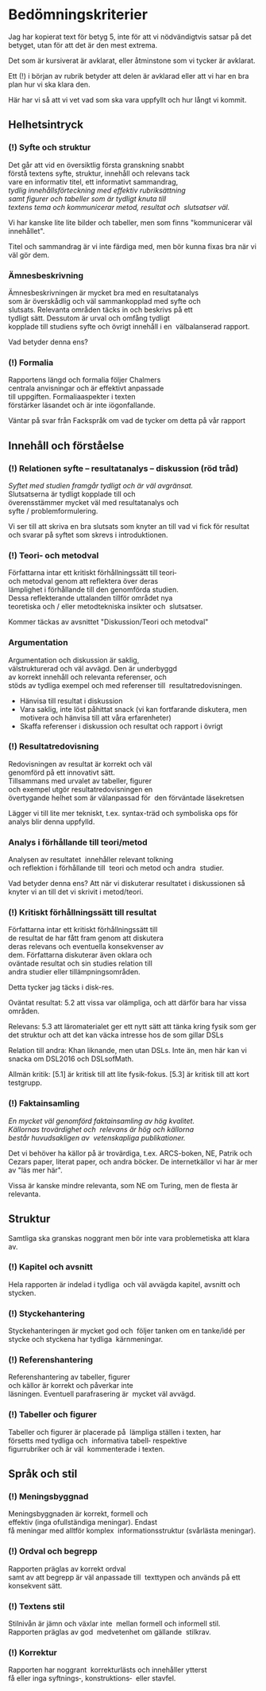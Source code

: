 
# Bedömningskriterier

Jag har kopierat text för betyg 5, inte för att vi nödvändigtvis satsar på det betyget, utan för att det är den mest extrema.

Det som är kursiverat är avklarat, eller åtminstone som vi tycker är avklarat.

Ett (!) i början av rubrik betyder att delen är avklarad eller att vi har en bra plan hur vi ska klara den.

Här har vi så att vi vet vad som ska vara uppfyllt och hur långt vi kommit.

## Helhetsintryck

### (!) Syfte och struktur

Det går att vid en översiktlig första granskning snabbt 
förstå textens syfte, struktur, innehåll och relevans tack 
vare en informativ titel, ett informativt sammandrag, 
*tydlig innehållsförteckning med effektiv rubriksättning 
samt figurer och tabeller som är tydligt knuta till 
textens tema och kommunicerar metod, resultat och 
slutsatser väl.*

Vi har kanske lite lite bilder och tabeller, men som finns "kommunicerar väl innehållet".

Titel och sammandrag är vi inte färdiga med, men bör kunna fixas bra när vi väl gör dem.

### Ämnesbeskrivning

Ämnesbeskrivningen är mycket bra med en resultatanalys 
som är överskådlig och väl sammankopplad med syfte och 
slutsats. Relevanta områden täcks in och beskrivs på ett 
tydligt sätt. Dessutom är urval och omfång tydligt 
kopplade till studiens syfte och övrigt innehåll i en 
välbalanserad rapport.

Vad betyder denna ens?

### (!) Formalia

Rapportens längd och formalia följer Chalmers 
centrala anvisningar och är effektivt anpassade 
till uppgiften. Formaliaaspekter i texten 
förstärker läsandet och är inte iögonfallande.

Väntar på svar från Fackspråk om vad de tycker om detta på vår rapport

## Innehåll och förståelse

### (!) Relationen syfte – resultatanalys – diskussion (röd tråd)

*Syftet med studien framgår tydligt och är väl avgränsat.*
Slutsatserna är tydligt kopplade till och 
överensstämmer mycket väl med resultatanalys och 
syfte / problemformulering.

Vi ser till att skriva en bra slutsats som knyter an till vad vi fick för resultat och svarar på syftet som skrevs i introduktionen.

### (!) Teori‐ och metodval

Författarna intar ett kritiskt förhållningssätt till teori‐ 
och metodval genom att reflektera över deras 
lämplighet i förhållande till den genomförda studien. 
Dessa reflekterande uttalanden tillför området nya 
teoretiska och / eller metodtekniska insikter och 
slutsatser.

Kommer täckas av avsnittet "Diskussion/Teori och metodval"

### Argumentation

Argumentation och diskussion är saklig, 
välstrukturerad och väl avvägd. Den är underbyggd 
av korrekt innehåll och relevanta referenser, och 
stöds av tydliga exempel och med referenser till 
resultatredovisningen.

- Hänvisa till resultat i diskussion
- Vara saklig, inte löst påhittat snack (vi kan fortfarande diskutera, men motivera och hänvisa till att våra erfarenheter)
- Skaffa referenser i diskussion och resultat och rapport i övrigt

### (!) Resultatredovisning

Redovisningen av resultat är korrekt och väl 
genomförd på ett innovativt sätt. 
Tillsammans med urvalet av tabeller, figurer 
och exempel utgör resultatredovisningen en 
övertygande helhet som är välanpassad för 
den förväntade läsekretsen

Lägger vi till lite mer tekniskt, t.ex. syntax-träd och symboliska ops för analys blir denna uppfylld.

### Analys i förhållande till teori/metod

Analysen av resultatet 
innehåller relevant tolkning 
och reflektion i förhållande till 
teori och metod och andra 
studier.

Vad betyder denna ens? 
Att när vi diskuterar resultatet i diskussionen så knyter vi an till det vi
skrivit i metod/teori.

### (!) Kritiskt förhållningssätt till resultat

Författarna intar ett kritiskt förhållningssätt till 
de resultat de har fått fram genom att diskutera 
deras relevans och eventuella konsekvenser av 
dem. Författarna diskuterar även oklara och 
oväntade resultat och sin studies relation till 
andra studier eller tillämpningsområden.

Detta tycker jag täcks i disk-res. 

Oväntat resultat: 5.2 att vissa var olämpliga, och att därför bara har vissa områden.

Relevans: 5.3 att läromaterialet ger ett nytt sätt att tänka kring fysik som ger det struktur och att det kan väcka intresse hos de som gillar DSLs

Relation till andra: Khan liknande, men utan DSLs. Inte än, men här kan vi snacka om DSL2016 och DSLsofMath.

Allmän kritik: [5.1] är kritisk till att lite fysik-fokus. [5.3] är kritisk till att kort testgrupp.

### (!) Faktainsamling

*En mycket väl genomförd
faktainsamling av hög kvalitet. 
Källornas trovärdighet och 
relevans är hög och källorna 
består huvudsakligen av 
vetenskapliga publikationer.*

Det vi behöver ha källor på är trovärdiga, t.ex. ARCS-boken, NE, Patrik och
Cezars paper, literat paper, och andra böcker. De internetkällor vi har är mer
av "läs mer här".

Vissa är kanske mindre relevanta, som NE om Turing, men de flesta är relevanta.

## Struktur

Samtliga ska granskas noggrant men bör inte vara problemetiska att klara av.

### (!) Kapitel och avsnitt

Hela rapporten är indelad i tydliga 
och väl avvägda kapitel, avsnitt och
stycken.

### (!) Styckehantering

Styckehanteringen är mycket god och 
följer tanken om en tanke/idé per 
stycke och styckena har tydliga 
kärnmeningar.

### (!) Referenshantering

Referenshantering av tabeller, figurer 
och källor är korrekt och påverkar inte 
läsningen. Eventuell parafrasering är 
mycket väl avvägd.

### (!) Tabeller och figurer

Tabeller och figurer är placerade på 
lämpliga ställen i texten, har 
försetts med tydliga och 
informativa tabell‐ respektive 
figurrubriker och är väl 
kommenterade i texten.

## Språk och stil

### (!) Meningsbyggnad

Meningsbyggnaden är korrekt, formell och 
effektiv (inga ofullständiga meningar). Endast 
få meningar med alltför komplex 
informationsstruktur (svårlästa meningar).

### (!) Ordval och begrepp

Rapporten präglas av korrekt ordval 
samt av att begrepp är väl anpassade till 
texttypen och används på ett 
konsekvent sätt.

### (!) Textens stil

Stilnivån är jämn och växlar inte 
mellan formell och informell stil. 
Rapporten präglas av god 
medvetenhet om gällande 
stilkrav.

### (!) Korrektur

Rapporten har noggrant 
korrekturlästs och innehåller ytterst 
få eller inga syftnings‐, konstruktions‐ 
eller stavfel.

































